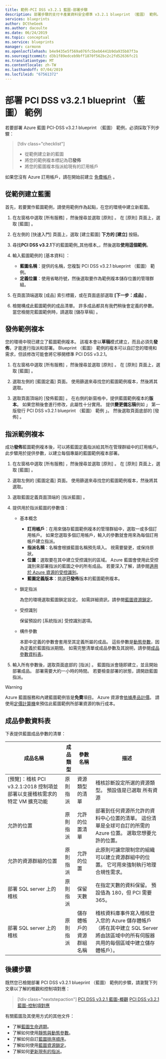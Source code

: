 ```yaml
---
title: 範例-PCI DSS v3.2.1 藍圖-部署步驟
description: 部署步驟的支付卡產業資料安全標準 v3.2.1 blueprint （藍圖） 範例。
services: blueprints
author: DCtheGeek
ms.author: dacoulte
ms.date: 06/24/2019
ms.topic: conceptual
ms.service: blueprints
manager: carmonm
ms.openlocfilehash: b4e9435e5f569a076fc5beb6441b9da935b87f3a
ms.sourcegitcommit: d3b1f89edceb9bff1870f562bc2c2fd52636fc21
ms.translationtype: MT
ms.contentlocale: zh-TW
ms.lasthandoff: 07/04/2019
ms.locfileid: "67561372"
---
```

# <a name="deploy-the-pci-dss-v321-blueprint-sample"></a>部署 PCI DSS v3.2.1 blueprint （藍圖） 範例

若要部署 Azure 藍圖 PCI-DSS v3.2.1 blueprint （藍圖） 範例，必須採取下列步驟：

> [!div class="checklist"]
> - 從範例建立新的藍圖
> - 將您的範例複本標記為**已發佈**
> - 將您的藍圖複本指派給現有的訂用帳戶

如果您沒有 Azure 訂用帳戶，請在開始前建立 [免費帳戶](https://azure.microsoft.com/free) 。

## <a name="create-blueprint-from-sample"></a>從範例建立藍圖

首先，若要實作藍圖範例，請使用範例作為起點，在您的環境中建立新藍圖。

1. 在左窗格中選取 [所有服務]  ，然後搜尋並選取 [原則]  。 在 [原則]  頁面上，選取 [藍圖]  。

1. 在左側的 [快速入門]  頁面上，選取 [建立藍圖]  **下方的 [建立]** 按鈕。

1. 尋找**PCI DSS v3.2.1**下的藍圖範例_其他樣本_，然後選取**使用這個範例**。

1. 輸入藍圖範例的 [基本資料]  ：

   - **藍圖名稱**：提供的名稱，您複製 PCI DSS v3.2.1 blueprint （藍圖） 範例。
   - **定義位置**：使用省略符號，然後選取要作為範例複本儲存位置的管理群組。

1. 在頁面頂端選取 [成品]  索引標籤，或在頁面底部選取 **[下一步：成品]** 。

1. 檢閱構成此藍圖範例的成品清單。 許多成品都具有我們稍後會定義的參數。 當您檢閱完藍圖範例時，請選取 [儲存草稿]  。

## <a name="publish-the-sample-copy"></a>發佈範例複本

您的環境中現已建立了藍圖範例複本。 該複本會以**草稿**模式建立，而且必須先**發佈**，才能進行指派和部署。 Blueprint （藍圖） 範例的複本可以自訂您的環境和需求，但該修改可能會將它移開標準 PCI DSS v3.2.1。

1. 在左窗格中選取 [所有服務]  ，然後搜尋並選取 [原則]  。 在 [原則]  頁面上，選取 [藍圖]  。

1. 選取左側的 [藍圖定義]  頁面。 使用篩選來尋找您的藍圖範例複本，然後將其選取。

1. 選取頁面頂端的 [發佈藍圖]  。 在右側的新窗格中，提供藍圖範例複本的**版本**。 如果您稍後會進行修改，此屬性十分實用。 提供**變更備忘稿**例如 」 第一版發行 PCI DSS v3.2.1 blueprint （藍圖） 範例 」。 然後選取頁面底部的 [發佈]  。

## <a name="assign-the-sample-copy"></a>指派範例複本

成功**發佈**藍圖範例複本後，可以將藍圖定義指派給其所在管理群組中的訂用帳戶。 此步驟用於提供參數，以建立每個專屬的藍圖範例複本部署。

1. 在左窗格中選取 [所有服務]  ，然後搜尋並選取 [原則]  。 在 [原則]  頁面上，選取 [藍圖]  。

1. 選取左側的 [藍圖定義]  頁面。 使用篩選來尋找您的藍圖範例複本，然後將其選取。

1. 選取藍圖定義頁面頂端的 [指派藍圖]  。

1. 提供用於指派藍圖的參數值：

   - 基本概念

     - **訂用帳戶**：在用來儲存藍圖範例複本的管理群組中，選取一或多個訂用帳戶。 如果您選取多個訂用帳戶，輸入的參數就會用來為每個訂用帳戶建立指派。
     - **指派名稱**：名稱會根據藍圖名稱預先填入。
       視需要變更，或保持原狀。
     - **位置**：選取要在其中建立受控識別的區域。 Azure 藍圖會使用此受控識別來部署指派的藍圖之中的所有成品。 若要深入了解，請參閱[適用於 Azure 資源的受控識別](../../../../active-directory/managed-identities-azure-resources/overview.md)。
     - **藍圖定義版本**：挑選**已發佈**版本的藍圖範例複本。

   - 鎖定指派

     為您的環境選取藍圖鎖定設定。 如需詳細資訊，請參閱[藍圖資源鎖定](../../concepts/resource-locking.md)。

   - 受控識別

     保留預設的 [系統指派]  受控識別選項。

   - 構件參數

     本節中定義的參數會套用至其定義所屬的成品。 這些參數是[動態參數](../../concepts/parameters.md#dynamic-parameters)，因為定義於藍圖指派期間。 如需完整清單或成品參數及其說明，請參閱[成品參數資料表](#artifact-parameters-table)。

1. 輸入所有參數後，選取頁面底部的 [指派]  。 藍圖指派會隨即建立，並且開始部署成品。 部署需要大約一小時的時間。 若要檢查部署的狀態，請開啟藍圖指派。

> [!WARNING]
> Azure 藍圖服務和內建藍圖範例皆是**免費**項目。 Azure 資源會[依據產品計價](https://azure.microsoft.com/pricing/)。 請使用[定價計算機](https://azure.microsoft.com/pricing/calculator/)來預估此藍圖範例所部署資源的執行成本。

## <a name="artifact-parameters-table"></a>成品參數資料表

下表提供藍圖成品參數的清單：

|成品名稱|成品類型|參數名稱|描述|
|-|-|-|-|
|[預覽]：稽核 PCI v3.2.1:2018 控制項並部署以支援稽核需求的特定 VM 擴充功能|原則指派|資源類型的清單 | 稽核診斷設定所選的資源類型。 預設值是已選取 所有資源| 
|允許的位置|原則指派|允許的位置清單|部署到任何資源所允許的資料中心位置的清單。 這份清單是全球可自訂的所需的 Azure 位置。 選取您想要允許的位置。| 
|允許的資源群組的位置|原則指派 |允許的位置 |此原則可讓您限制您的組織可以建立資源群組中的位置。 它可用來強制執行地理合規性需求。| 
|部署 SQL server 上的稽核|原則指派|保留天數|在指定天數的資料保留。 預設值為 180，但 PCI 需要 365。| 
|部署 SQL server 上的稽核|原則指派|儲存體帳戶的資源群組名稱|稽核資料庫事件寫入稽核登入您的 Azure 儲存體帳戶 （將在其中建立 SQL Server 將由該區域中的所有伺服器共用的每個區域中建立儲存體帳戶）。| 

## <a name="next-steps"></a>後續步驟

既然您已檢閱部署 PCI DSS v3.2.1 blueprint （藍圖） 範例的步驟，請瀏覽下列文章以了解的概觀和控制項對應：

> [!div class="nextstepaction"]
> [PCI DSS v3.2.1 藍圖-概觀](./index.md)
> [PCI DSS v3.2.1 藍圖-控制項對應](./control-mapping.md)

有關藍圖及其使用方式的其他文件：

- 了解[藍圖生命週期](../../concepts/lifecycle.md)。
- 了解如何使用[靜態與動態參數](../../concepts/parameters.md)。
- 了解如何自訂[藍圖排序順序](../../concepts/sequencing-order.md)。
- 了解如何使用[藍圖資源鎖定](../../concepts/resource-locking.md)。
- 了解如何[更新現有的指派](../../how-to/update-existing-assignments.md)。
